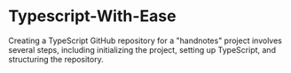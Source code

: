 # Typescript-With-Ease
Creating a TypeScript GitHub repository for a "handnotes" project involves several steps, including initializing the project, setting up TypeScript, and structuring the repository.
